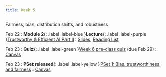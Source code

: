 ```yaml
---
title: Week 5
---
```


Fairness, bias, distribution shifts, and robustness

Feb 22
: **Module 2**{: .label .label-blue }**Lecture**{: .label .label-purple }[Trustworthy & Efficient AI Part II](/BMIF203/lectures/module2/week05)
  : [Slides](/BMIF203/assets/zitnik-BMI702-L5.pdf), [Reading List](/BMIF203/lectures/module2/week05)

Feb 23
: **Quiz**{: .label .label-green }[Week 6 pre-class quiz](#) (due Feb 29)
  : [Canvas](https://canvas.harvard.edu/courses/134015)

Feb 23
: **PSet released**{: .label .label-yellow }[PSet 1: Bias, trustworthiness, and fairness](#)
  : [Canvas](https://canvas.harvard.edu/courses/134015)